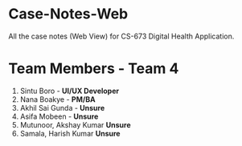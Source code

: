 # Case-Notes-Web
All the case notes (Web View) for CS-673 Digital Health Application.

# Team Members - Team 4
1. Sintu Boro - **UI/UX Developer**
2. Nana Boakye - **PM/BA**
3. Akhil Sai Gunda - **Unsure**
4. Asifa Mobeen - **Unsure**
5. Mutunoor, Akshay Kumar **Unsure**
6. Samala, Harish Kumar **Unsure**
